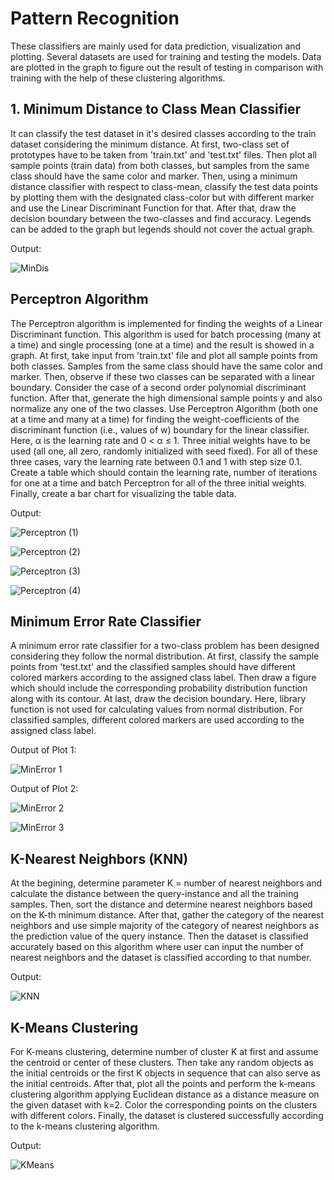 # Pattern Recognition

These classifiers are mainly used for data prediction, visualization and plotting. Several datasets are used for training and testing the models. Data are plotted in the graph to figure out the result of testing in comparison with training with the help of these clustering algorithms.

## 1. Minimum Distance to Class Mean Classifier

It can classify the test dataset in it's desired classes according to the train dataset considering the minimum distance. At first, two-class set of prototypes have to be taken from 'train.txt' and 'test.txt' files. Then plot all sample points (train data) from both classes, but samples from the same class should have the same color and marker. Then, using a minimum distance classifier with respect to class-mean, classify the test data points by plotting them with the designated class-color but with different marker and use the Linear Discriminant Function for that. After that, draw the decision boundary between the two-classes and find accuracy. Legends can be added to the graph but legends should not cover the actual graph.

Output:

![MinDis](https://user-images.githubusercontent.com/30154496/82357156-86400a00-9a26-11ea-9e7c-bc75efc97823.jpg)

## Perceptron Algorithm

The Perceptron algorithm is implemented for finding the weights of a Linear Discriminant function. This algorithm is used for batch processing (many at a time) and single processing (one at a time) and the result is showed in a graph. At first, take input from 'train.txt' file and plot all sample points from both classes. Samples from the same class should have the same color and marker. Then, observe if these two classes can be separated with a linear boundary. Consider the case of a second order polynomial discriminant function. After that, generate the high dimensional sample points y and also normalize any one of the two classes. Use Perceptron Algorithm (both one at a time and many at a time) for finding the weight-coefficients of the discriminant function (i.e., values of w) boundary for the linear classifier. Here, α is the learning rate and 0 < α ≤ 1. Three initial weights have to be used (all one, all zero, randomly initialized with seed fixed). For all of these three cases, vary the learning rate between 0.1 and 1 with step size 0.1. Create a table which should contain the learning rate, number of iterations for one at a time and batch Perceptron for all of the three initial weights. Finally, create a bar chart for visualizing the table data.

Output:

![Perceptron (1)](https://user-images.githubusercontent.com/30154496/82357168-8809cd80-9a26-11ea-8f04-83f7338d6978.jpg)


![Perceptron (2)](https://user-images.githubusercontent.com/30154496/82357171-88a26400-9a26-11ea-926c-db2481f8d9e9.jpg)


![Perceptron (3)](https://user-images.githubusercontent.com/30154496/82357175-893afa80-9a26-11ea-9bcf-bca2442e31b5.jpg)


![Perceptron (4)](https://user-images.githubusercontent.com/30154496/82357179-89d39100-9a26-11ea-992b-3c9c57c56d18.jpg)

## Minimum Error Rate Classifier

A minimum error rate classifier for a two-class problem has been designed considering they follow the normal distribution. At first, classify the sample points from 'test.txt' and the classified samples should have different colored markers according to the assigned class label. Then draw a figure which should include the corresponding probability distribution function along with its contour. At last, draw the decision boundary. Here, library function is not used for calculating values from normal distribution. For classified samples, different colored markers are used according to the assigned class label. 

Output of Plot 1:

![MinError 1](https://user-images.githubusercontent.com/30154496/82357159-86400a00-9a26-11ea-95b4-5a254571aa6a.jpg)

Output of Plot 2:

![MinError 2](https://user-images.githubusercontent.com/30154496/82357162-86d8a080-9a26-11ea-9dff-4acfe50ff3e4.jpg)

![MinError 3](https://user-images.githubusercontent.com/30154496/82357164-87713700-9a26-11ea-8bfa-93aa8a488552.jpg)

## K-Nearest Neighbors (KNN) 

At the begining, determine parameter K = number of nearest neighbors and calculate the distance between the query-instance and all the training samples. Then, sort the distance and determine nearest neighbors based on the K-th minimum distance. After that, gather the category of the nearest neighbors and use simple majority of the category of nearest neighbors as the prediction value of the query instance. Then the dataset is classified accurately based on this algorithm where user can input the number of nearest neighbors and the dataset is classified according to that number.

Output:

![KNN](https://user-images.githubusercontent.com/30154496/82357155-85a77380-9a26-11ea-8de9-6f83e3c1dee4.jpg)

## K-Means Clustering

For  K-means clustering, determine number of cluster K at first and assume the centroid or center of these clusters. Then take any random objects as the initial centroids or the first K objects in sequence that can also serve as the initial centroids. After that, plot all the points and perform the k-means clustering algorithm applying Euclidean distance as a distance measure on the given dataset with k=2. Color the corresponding points on the clusters with different colors. Finally, the dataset is clustered successfully according to the k-means clustering algorithm.

Output:

![KMeans](https://user-images.githubusercontent.com/30154496/82357148-83ddb000-9a26-11ea-855d-0196cbe594d3.jpg)

